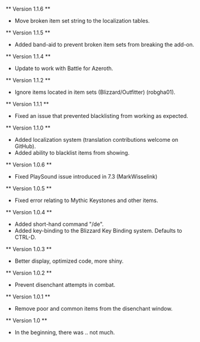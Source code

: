 ** Version 1.1.6 **
* Move broken item set string to the localization tables.

** Version 1.1.5 **
* Added band-aid to prevent broken item sets from breaking the add-on.

** Version 1.1.4 **
* Update to work with Battle for Azeroth.

** Version 1.1.2 **
* Ignore items located in item sets (Blizzard/Outfitter) (robgha01).

** Version 1.1.1 **
* Fixed an issue that prevented blacklisting from working as expected.

** Version 1.1.0 **
* Added localization system (translation contributions welcome on GitHub).
* Added ability to blacklist items from showing.

** Version 1.0.6 **
* Fixed PlaySound issue introduced in 7.3 (MarkWisselink)

** Version 1.0.5 **
* Fixed error relating to Mythic Keystones and other items.

** Version 1.0.4 **
* Added short-hand command "/de".
* Added key-binding to the Blizzard Key Binding system. Defaults to CTRL-D.

** Version 1.0.3 **
* Better display, optimized code, more shiny.

** Version 1.0.2 **
* Prevent disenchant attempts in combat.

** Version 1.0.1 **
* Remove poor and common items from the disenchant window.

** Version 1.0 **
* In the beginning, there was .. not much.